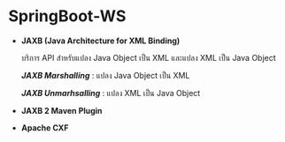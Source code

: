 # SpringBoot-WS

- __JAXB (Java Architecture for XML Binding)__

	บริการ API สำหรับแปลง Java Object เป็น XML และแปลง XML เป็น Java Object 

	***JAXB Marshalling*** : แปลง Java Object เป็น XML

	***JAXB Unmarhsalling*** : แปลง XML เป็น Java Object 
	
- __JAXB 2 Maven Plugin__

- __Apache CXF__ 
